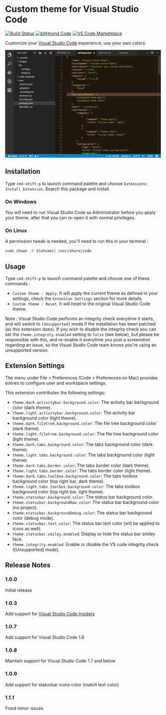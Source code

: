 # Custom theme for Visual Studio Code

[![Build Status](https://travis-ci.org/bentx/vscode-custom-theme.svg?branch=master)](https://travis-ci.org/bentx/vscode-custom-theme) [![bitHound Code](https://www.bithound.io/github/bentx/vscode-custom-theme/badges/code.svg)](https://www.bithound.io/github/bentx/vscode-custom-theme) [![VS Code Marketplace](https://img.shields.io/badge/vscode-bentx.vscode--custom--theme-blue.svg)](https://marketplace.visualstudio.com/items?itemName=bentx.vscode-custom-theme)

Customize your [Visual Studio Code](https://code.visualstudio.com/) experience, use your own colors.

![vscode custom theme](./images/screen.gif)

## Installation
Type `cmd-shift-p` to launch command palette and choose `Extensions: Install Extension`. Search this package and install.

### On Windows
You will need to run Visual Studio Code as Administrator before you apply your theme, after that you can re-open it with normal privileges.

### On Linux
A permission tweak is needed, you'll need to run this in your terminal :
```sh
sudo chown -R $(whoami) /usr/share/code
```

## Usage
Type `cmd-shift-p` to launch command palette and choose one of these commands :

- `Custom theme : Apply`. It will apply the current theme as defined in your settings, check the `Extension Settings` section for more details.
- `Custom theme : Reset`. It will reset to the original Visual Studio Code theme.

Note : Visual Studio Code performs an integrity check everytime it starts, and will switch to `[Unsupported]` mode if the installation has been patched (as this extension does). If you wish to disable the integrity check you can set the `theme.integrity.enabled` setting to `false` (see below), but please be responsible with this, and re-enable it everytime you post a screenshot regarding an issue, so the Visual Studio Code team knows you're using an unsupported version.

## Extension Settings

The menu under File > Preferences (Code > Preferences on Mac) provides entries to configure user and workspace settings. 

This extension contributes the following settings:

* `theme.dark.activitybar.background.color`: The activity bar background color (dark theme).
* `theme.light.activitybar.background.color`: The activity bar background color (light theme).
* `theme.dark.filetree.background.color`: The file tree background color (dark theme).
* `theme.light.filetree.background.color`: The file tree background color (light theme).
* `theme.dark.tabs.background.color`: The tabs background color (dark theme).
* `theme.light.tabs.background.color`: The tabs background color (light theme).
* `theme.dark.tabs.border.color`: The tabs border color (dark theme).
* `theme.light.tabs.border.color`: The tabs border color (light theme).
* `theme.dark.tabs.toolbox.background.color`: The tabs toolbox background color (top right bar, dark theme).
* `theme.light.tabs.toolbox.background.color`: The tabs toolbox background color (top right bar, light theme).
* `theme.statusbar.background.color`: The status bar background color.
* `theme.statusbar.backgroundRaw.color`: The status bar background color (no project).
* `theme.statusbar.backgroundDebug.color`: The status bar background color (debug mode).
* `theme.statusbar.text.color`: The status bar text color (will be applied to icons as well).
* `theme.statusbar.smiley.enabled`: Display or hide the status bar smiley face.
* `theme.integrity.enabled`: Enable or disable the VS code integrity check ([Unsupported] mode).

## Release Notes

### 1.0.0

Initial release

### 1.0.3

Add support for [Visual Studio Code Insiders](https://code.visualstudio.com/insiders/)

### 1.0.7

Add support for Visual Studio Code 1.8

### 1.0.8

Maintain support for Visual Studio Code 1.7 and below

### 1.0.9

Add support for statusbar icons color (match text color)

### 1.1.1

Fixed minor issues
